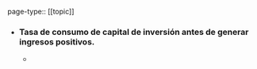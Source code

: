 page-type:: [[topic]]
- ### Tasa de consumo de capital de inversión antes de generar ingresos positivos.
  - 


